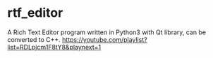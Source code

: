 # rtf_editor
A Rich Text Editor program written in Python3 with Qt library, can be converted to C++.
https://youtube.com/playlist?list=RDLpjcm1F8tY8&playnext=1
